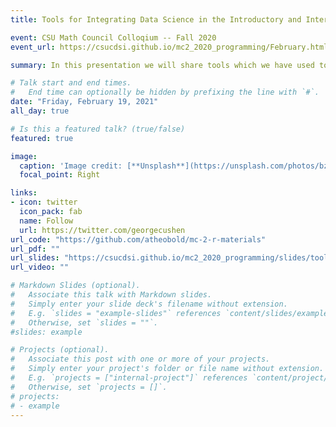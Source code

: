 ```yaml
---
title: Tools for Integrating Data Science in the Introductory and Intermediate Statistics Classroom

event: CSU Math Council Colloqium -- Fall 2020
event_url: https://csucdsi.github.io/mc2_2020_programming/February.html

summary: In this presentation we will share tools which we have used to integrate data science concepts into Introductory and Intermediate Statistics courses. We will discuss tools and activities which scaffold student’s learning of programming in R, namely shiny apps, learnr tutorials, RStudio Cloud, and downloading R and RStudio locally.

# Talk start and end times.
#   End time can optionally be hidden by prefixing the line with `#`.
date: "Friday, February 19, 2021"
all_day: true

# Is this a featured talk? (true/false)
featured: true

image:
  caption: 'Image credit: [**Unsplash**](https://unsplash.com/photos/bzdhc5b3Bxs)'
  focal_point: Right

links:
- icon: twitter
  icon_pack: fab
  name: Follow
  url: https://twitter.com/georgecushen
url_code: "https://github.com/atheobold/mc-2-r-materials"
url_pdf: ""
url_slides: "https://csucdsi.github.io/mc2_2020_programming/slides/tools4R_MC2.pdf"
url_video: ""

# Markdown Slides (optional).
#   Associate this talk with Markdown slides.
#   Simply enter your slide deck's filename without extension.
#   E.g. `slides = "example-slides"` references `content/slides/example-slides.md`.
#   Otherwise, set `slides = ""`.
#slides: example

# Projects (optional).
#   Associate this post with one or more of your projects.
#   Simply enter your project's folder or file name without extension.
#   E.g. `projects = ["internal-project"]` references `content/project/deep-learning/index.md`.
#   Otherwise, set `projects = []`.
# projects:
# - example
---
```

